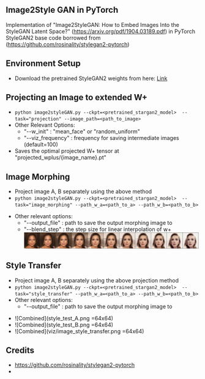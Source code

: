 ## Image2Style GAN in PyTorch

Implementation of "Image2StyleGAN: How to Embed Images Into the StyleGAN Latent Space?" (https://arxiv.org/pdf/1904.03189.pdf) in PyTorch 
StyleGAN2 base code borrowed from (https://github.com/rosinality/stylegan2-pytorch)

## Environment Setup
 - Download the pretrained StyleGAN2 weights from here:
  [Link](https://drive.google.com/open?id=1PQutd-JboOCOZqmd95XWxWrO8gGEvRcO)

## Projecting an Image to extended W+
 - `python image2styleGAN.py --ckpt=<pretrained_stargan2_model>  --task="projection" --image_path=<path_to_image>`
 - Other Relevant Options: 
   - "--w_init" : "mean_face" or "random_uniform"
   - "--viz_frequency" : frequency for saving intermediate images (default=100)
 - Saves the optimal projected W+ tensor at "projected_wplus/{image_name}.pt"
  

## Image Morphing
 - Project image A, B separately using the above method
 - `python image2styleGAN.py --ckpt=<pretrained_stargan2_model>  --task="image_morphing" --path_w_a=<path_to_a> --path_w_b=<path_to_b>`
 <!-- - `CUDA_VISIBLE_DEVICES=7 python im2stGAN.py --task="image_morphing" --path_w_a="projected_wplus/morphing_test_A.pt" --path_w_b="projected_wplus/morphing_test_B.pt"` -->
 - Other relevant options:
   - "--output_file" : path to save the output morphing image to 
   - "--blend_step" : the step size for linear interpolation of w+
![Results Obtained](viz/image_morphing.png)


## Style Transfer
 - Project image A, B separately using the above projection method
 - `python image2styleGAN.py --ckpt=<pretrained_stargan2_model>  --task="style_transfer" --path_w_a=<path_to_a> --path_w_b=<path_to_b>`
 - Other relevant options:
   - "--output_file" : path to save the output morphing image to 
 <!-- - `CUDA_VISIBLE_DEVICES=7 python im2stGAN.py --task="style_transfer" --path_w_a="projected_wplus/style_test_A.pt" --path_w_b="projected_wplus/style_test_B.pt" --output_file="viz/image_style_transfer.png"` -->
 - ![Combined](style_test_A.png =64x64) 
 - ![Combined](style_test_B.png =64x64) 
 - ![Combined](viz/image_style_transfer.png =64x64) 

## Credits
 - https://github.com/rosinality/stylegan2-pytorch
 - 